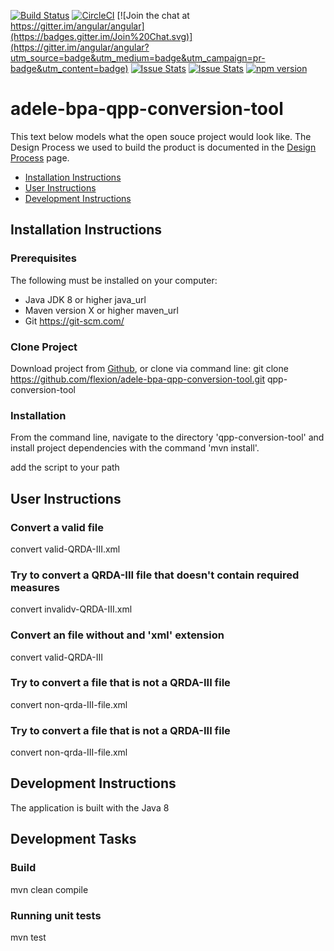 [![Build Status](https://travis-ci.org/angular/angular.svg?branch=master)](https://travis-ci.org/angular/angular)
[![CircleCI](https://circleci.com/gh/angular/angular/tree/master.svg?style=shield)](https://circleci.com/gh/angular/angular/tree/master)
[![Join the chat at https://gitter.im/angular/angular](https://badges.gitter.im/Join%20Chat.svg)](https://gitter.im/angular/angular?utm_source=badge&utm_medium=badge&utm_campaign=pr-badge&utm_content=badge)
[![Issue Stats](http://issuestats.com/github/angular/angular/badge/pr?style=flat)](http://issuestats.com/github/angular/angular)
[![Issue Stats](http://issuestats.com/github/angular/angular/badge/issue?style=flat)](http://issuestats.com/github/angular/angular)
[![npm version](https://badge.fury.io/js/%40angular%2Fcore.svg)](https://badge.fury.io/js/%40angular%2Fcore)

# adele-bpa-qpp-conversion-tool

This text below models what the open souce project would look like. The Design Process we used to build the product is documented in the [Design Process](https://github.com/flexion/adele-bpa-qpp-conversion-tool/blob/master/DESIGN_PROCESS.md) page.

* [Installation Instructions](#developer-installation-instructions)
* [User Instructions](#user-instructions)
* [Development Instructions](#development-instructions)

## Installation Instructions

### Prerequisites

The following must be installed on your computer:
* Java JDK 8 or higher java_url
* Maven version X or higher maven_url
* Git https://git-scm.com/

### Clone Project

Download project from [Github](https://github.com/flexion/adele-bpa-qpp-conversion-tool), or clone via command line: git clone https://github.com/flexion/adele-bpa-qpp-conversion-tool.git qpp-conversion-tool

### Installation

From the command line, navigate to the directory 'qpp-conversion-tool' and install project dependencies with the command 'mvn install'.

add the script to your path

## User Instructions

### Convert a valid file

convert valid-QRDA-III.xml

### Try to convert a QRDA-III file that doesn't contain required measures

convert invalidv-QRDA-III.xml

### Convert an file without and 'xml' extension

convert valid-QRDA-III

### Try to convert a file that is not a QRDA-III file

convert non-qrda-III-file.xml

### Try to convert a file that is not a QRDA-III file

convert non-qrda-III-file.xml

## Development Instructions

The application is built with the Java 8

## Development Tasks


### Build

mvn clean compile

### Running unit tests

mvn test